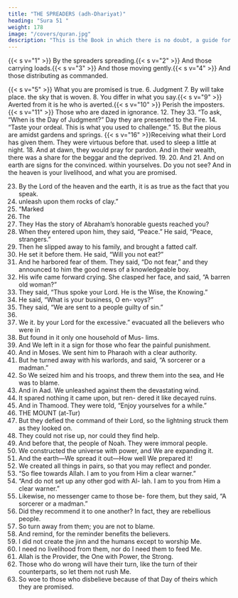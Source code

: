 ```yaml
---
title: "THE SPREADERS (adh-Dhariyat)"
heading: "Sura 51 "
weight: 178
image: "/covers/quran.jpg"
description: "This is the Book in which there is no doubt, a guide for the righteous."
---
```



{{< s v="1" >}}  By the spreaders spreading.{{< s v="2" >}}  And those carrying loads.{{< s v="3" >}}  And those moving gently.{{< s v="4" >}}  And those distributing as commanded.

{{< s v="5" >}}  What you are promised is true.
6. Judgment
7. By
will take place.
the sky that is woven.
8. You differ in what you say.{{< s v="9" >}}  Averted
from it is he who is averted.{{< s v="10" >}}  Perish the imposters.{{< s v="11" >}}  Those who are dazed in ignorance.
12. They
33. “To
ask, “When is the Day of Judgment?”
Day they are presented to the Fire.
14. “Taste your ordeal. This is what you used
to challenge.”
15. But the pious are amidst gardens and
springs.
{{< s v="16" >}}Receiving what their Lord has given them.
They were virtuous before that.
used to sleep a little at night.
18. And
at dawn, they would pray for pardon.
And in their wealth, there was a share for
the beggar and the deprived.
19.
20. And
21. And
on earth are signs for the convinced.
within yourselves. Do you not see?
And in the heaven is your livelihood, and
what you are promised.

23. By the Lord of the heaven and the earth, it is as true as the fact that you speak.
22. unleash upon them rocks of clay.”
34. “Marked
13. The
17. They
Has the story of Abraham’s honorable
guests reached you?
25. When they entered upon him, they said,
“Peace.” He said, “Peace, strangers.”
26. Then he slipped away to his family, and
brought a fatted calf.
27. He set it before them. He said, “Will you
not eat?”
28. And he harbored fear of them. They said,
“Do not fear,” and they announced to him the
good news of a knowledgeable boy.
29. His wife came forward crying. She clasped
her face, and said, “A barren old woman?”
30. They said, “Thus spoke your Lord. He is
the Wise, the Knowing.”
31. He said, “What is your business, O en-
voys?”
32. They said, “We are sent to a people guilty
of sin.”
24.
35. We
it.
by your Lord for the excessive.”
evacuated all the believers who were in
36. But found in it only one household of Mus-
lims.
37. And We left in it a sign for those who fear
the painful punishment.
38. And in Moses. We sent him to Pharaoh
with a clear authority.
39. But he turned away with his warlords, and
said, “A sorcerer or a madman.”
40. So We seized him and his troops, and
threw them into the sea, and He was to
blame.
41. And in Aad. We unleashed against them
the devastating wind.
42. It spared nothing it came upon, but ren-
dered it like decayed ruins.
43. And in Thamood. They were told, “Enjoy
yourselves for a while.”
20052. THE MOUNT (at-Tur)
44. But they defied the command of their Lord,
so the lightning struck them as they looked
on.
45. They could not rise up, nor could they find
help.
46. And before that, the people of Noah. They
were immoral people.
47. We constructed the universe with power,
and We are expanding it.
48. And the earth—We spread it out—How
well We prepared it!
49. We created all things in pairs, so that you
may reflect and ponder.
50. “So flee towards Allah. I am to you from
Him a clear warner.”
51. “And do not set up any other god with Al-
lah. I am to you from Him a clear warner.”
52. Likewise, no messenger came to those be-
fore them, but they said, “A sorcerer or a
madman.”
53. Did they recommend it to one another? In
fact, they are rebellious people.
54. So turn away from them; you are not to
blame.
55. And remind, for the reminder benefits the
believers.
56. I did not create the jinn and the humans
except to worship Me.
57. I need no livelihood from them, nor do I
need them to feed Me.
58. Allah is the Provider, the One with Power,
the Strong.
59. Those who do wrong will have their turn,
like the turn of their counterparts, so let them
not rush Me.
60. So woe to those who disbelieve because of
that Day of theirs which they are promised.

